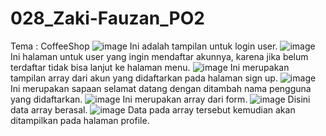 # 028_Zaki-Fauzan_PO2
Tema : CoffeeShop
![image](https://user-images.githubusercontent.com/106313158/227732043-26c93db6-8256-4faa-9cb3-c4ba809036a5.png)
Ini adalah tampilan untuk login user.
![image](https://user-images.githubusercontent.com/106313158/227732049-5bbe367e-6fae-4f36-a8ea-ebaa18f681e2.png)
Ini halaman untuk user yang ingin mendaftar akunnya, karena jika belum terdaftar tidak bisa lanjut ke halaman menu.
![image](https://user-images.githubusercontent.com/106313158/227732083-5c49658d-4794-4812-bf4c-8bb0391b7dda.png)
Ini merupakan tampilan array dari akun yang didaftarkan pada halaman sign up.
![image](https://user-images.githubusercontent.com/106313158/227732099-ce62a049-3cf6-4dc5-aadb-149c56022f82.png)
Ini merupakan sapaan selamat datang dengan ditambah nama pengguna yang didaftarkan.
![image](https://user-images.githubusercontent.com/106313158/227732118-65f9b8b8-fd74-4c1d-a285-0af7329fa1f2.png)
Ini merupakan array dari form.
![image](https://user-images.githubusercontent.com/106313158/227732139-ddf1a94d-b6b5-47d8-8c9c-d379a11ad424.png)
Disini data array berasal.
![image](https://user-images.githubusercontent.com/106313158/227732145-ddcf8b4d-c185-4295-831f-a8dfdcecf2c1.png)
Data pada array tersebut kemudian akan ditampilkan pada halaman profile.

